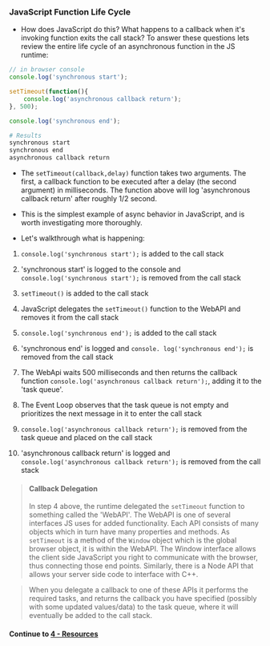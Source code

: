 ### JavaScript Function Life Cycle
* How does JavaScript do this? What happens to a callback when it's invoking function exits the call stack? To answer these questions lets review the entire life cycle of an asynchronous function in the JS runtime:
  
```javascript
// in browser console
console.log('synchronous start');

setTimeout(function(){
	console.log('asynchronous callback return');
}, 500);

console.log('synchronous end');
```
  
```bash
# Results
synchronous start
synchronous end
asynchronous callback return
```
  
* The `setTimeout(callback,delay)` function takes two arguments. The first, a callback function to be executed after a delay (the second argument) in milliseconds. The function above will log 'asynchronous callback return' after roughly 1/2 second.

* This is the simplest example of async behavior in JavaScript, and is worth investigating more thoroughly.
  
* Let's walkthrough what is happening:

1. `console.log('synchronous start');` is added to the call stack

2. 'synchronous start' is logged to the console and `console.log('synchronous start');` is removed from the call stack

3. `setTimeout()` is added to the call stack

4. JavaScript delegates the `setTimeout()` function to the WebAPI and removes it from the call stack

5. `console.log('synchronous end');` is added to the call stack

6. 'synchronous end' is logged and `console.
log('synchronous end');` is removed from the call stack

7. The WebApi waits 500 milliseconds and then returns the callback function `console.log('asynchronous callback return');`, adding it to the 'task queue'.

8. The Event Loop observes that the task queue is not empty and prioritizes the next message in it to enter the call stack

9. `console.log('asynchronous callback return');` is removed from the task queue and placed on the call stack

10. 'asynchronous callback return' is logged and `console.log('asynchronous callback return');` is removed from the call stack
  
> #### Callback Delegation
> In step 4 above, the runtime delegated the `setTimeout` function to something called the 'WebAPI'. The WebAPI is one of several interfaces JS uses for added functionality. Each API consists of many objects which in turn have many properties and methods. As `setTimeout` is a method of the `Window` object which is the global browser object, it is within the WebAPI. The Window interface allows the client side JavaScript you right to communicate with the browser, thus connecting those end points. Similarly, there is a Node API that allows your server side code to interface with C++.
  
> When you delegate a callback to one of these APIs it performs the required tasks, and returns the callback you have specified (possibly with some updated values/data) to the task queue, where it will eventually be added to the call stack.
  

#### Continue to [4 - Resources](4_Resources.md)